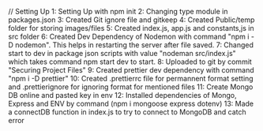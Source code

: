 // Setting Up
1: Setting Up with npm init
2: Changing type module in packages.json
3: Created Git ignore file and gitkeep
4: Created Public/temp folder for storing images/files
5: Created index.js, app.js and constants,js in src folder
6: Created Dev Dependency of Nodemon with command "npm i -D nodemon". This helps in restarting the server after file saved.
7: Changed start to dev in package json scripts with value "nodeman src/index.js" which takes command npm start dev to start.
8: Uploaded to git by commit "Securing Project Files"
9: Created prettier dev dependency with command "npm i -D prettier"
10: Created .prettierrc file for permannent format setting and .prettierignore for ignoring format for mentioned files
11: Create Mongo DB online and pasted key in env
12: Installed dependencies of Mongo, Express and ENV by command (npm i mongoose express dotenv)
13: Made a connectDB function in index.js to try to connect to MongoDB and catch error
